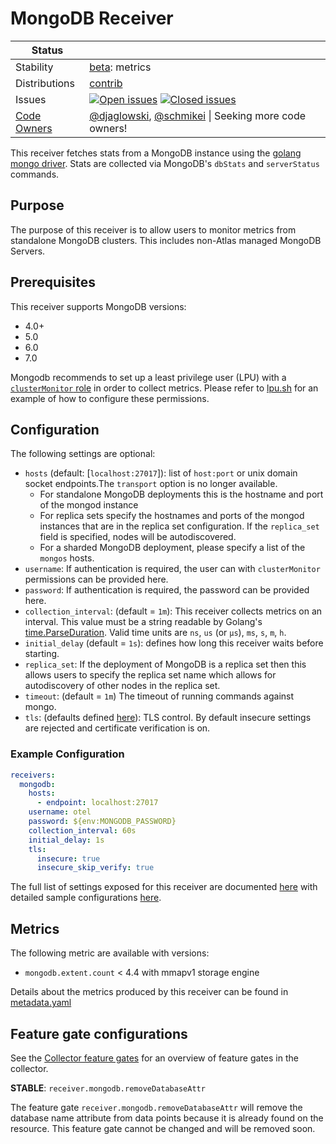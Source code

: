 # MongoDB Receiver

<!-- status autogenerated section -->
| Status        |           |
| ------------- |-----------|
| Stability     | [beta]: metrics   |
| Distributions | [contrib] |
| Issues        | [![Open issues](https://img.shields.io/github/issues-search/open-telemetry/opentelemetry-collector-contrib?query=is%3Aissue%20is%3Aopen%20label%3Areceiver%2Fmongodb%20&label=open&color=orange&logo=opentelemetry)](https://github.com/open-telemetry/opentelemetry-collector-contrib/issues?q=is%3Aopen+is%3Aissue+label%3Areceiver%2Fmongodb) [![Closed issues](https://img.shields.io/github/issues-search/open-telemetry/opentelemetry-collector-contrib?query=is%3Aissue%20is%3Aclosed%20label%3Areceiver%2Fmongodb%20&label=closed&color=blue&logo=opentelemetry)](https://github.com/open-telemetry/opentelemetry-collector-contrib/issues?q=is%3Aclosed+is%3Aissue+label%3Areceiver%2Fmongodb) |
| [Code Owners](https://github.com/open-telemetry/opentelemetry-collector-contrib/blob/main/CONTRIBUTING.md#becoming-a-code-owner)    | [@djaglowski](https://www.github.com/djaglowski), [@schmikei](https://www.github.com/schmikei) \| Seeking more code owners! |

[beta]: https://github.com/open-telemetry/opentelemetry-collector#beta
[contrib]: https://github.com/open-telemetry/opentelemetry-collector-releases/tree/main/distributions/otelcol-contrib
<!-- end autogenerated section -->

This receiver fetches stats from a MongoDB instance using the [golang
mongo driver](https://github.com/mongodb/mongo-go-driver). Stats are collected
via MongoDB's `dbStats` and `serverStatus` commands.

## Purpose

The purpose of this receiver is to allow users to monitor metrics from standalone MongoDB clusters. This includes non-Atlas managed MongoDB Servers.

## Prerequisites

This receiver supports MongoDB versions:

- 4.0+
- 5.0
- 6.0
- 7.0

Mongodb recommends to set up a least privilege user (LPU) with a [`clusterMonitor` role](https://www.mongodb.com/docs/v5.0/reference/built-in-roles/#mongodb-authrole-clusterMonitor) in order to collect metrics. Please refer to [lpu.sh](./testdata/integration/scripts/lpu.sh) for an example of how to configure these permissions.

## Configuration

The following settings are optional:

- `hosts` (default: [`localhost:27017`]): list of `host:port` or unix domain socket endpoints.The `transport` option is no longer available.
  - For standalone MongoDB deployments this is the hostname and port of the mongod instance
  - For replica sets specify the hostnames and ports of the mongod instances that are in the replica set configuration. If the `replica_set` field is specified, nodes will be autodiscovered.
  - For a sharded MongoDB deployment, please specify a list of the `mongos` hosts.
- `username`: If authentication is required, the user can with `clusterMonitor` permissions can be provided here.
- `password`: If authentication is required, the password can be provided here.
- `collection_interval`: (default = `1m`): This receiver collects metrics on an interval. This value must be a string readable by Golang's [time.ParseDuration](https://pkg.go.dev/time#ParseDuration). Valid time units are `ns`, `us` (or `µs`), `ms`, `s`, `m`, `h`.
- `initial_delay` (default = `1s`): defines how long this receiver waits before starting.
- `replica_set`: If the deployment of MongoDB is a replica set then this allows users to specify the replica set name which allows for autodiscovery of other nodes in the replica set.
- `timeout`: (default = `1m`) The timeout of running commands against mongo.
- `tls`: (defaults defined [here](https://github.com/open-telemetry/opentelemetry-collector/blob/main/config/configtls/README.md)): TLS control. By default insecure settings are rejected and certificate verification is on.

### Example Configuration

```yaml
receivers:
  mongodb:
    hosts:
      - endpoint: localhost:27017
    username: otel
    password: ${env:MONGODB_PASSWORD}
    collection_interval: 60s
    initial_delay: 1s
    tls:
      insecure: true
      insecure_skip_verify: true
```

The full list of settings exposed for this receiver are documented [here](./config.go) with detailed sample configurations [here](./testdata/config.yaml).

## Metrics

The following metric are available with versions:

- `mongodb.extent.count` < 4.4 with mmapv1 storage engine

Details about the metrics produced by this receiver can be found in [metadata.yaml](./metadata.yaml)

## Feature gate configurations

See the [Collector feature gates](https://github.com/open-telemetry/opentelemetry-collector/blob/main/featuregate/README.md#collector-feature-gates) for an overview of feature gates in the collector.

**STABLE**: `receiver.mongodb.removeDatabaseAttr`

The feature gate `receiver.mongodb.removeDatabaseAttr`  will remove the database name attribute from data points 
because it is already found on the resource. This feature gate cannot be changed and will be removed soon.
